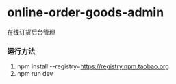 # online-order-goods-admin
在线订货后台管理

### 运行方法
1. npm install --registry=https://registry.npm.taobao.org
2. npm run dev

